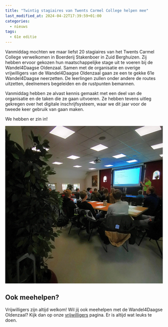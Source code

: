 ```yaml
---
title: "Twintig stagiaires van Twents Carmel College helpen mee"
last_modified_at: 2024-04-22T17:39:59+01:00
categories:
  - nieuws
tags:
  - 61e editie
---
```


Vanmiddag mochten we maar liefst 20 stagiaires van het Twents Carmel College verwelkomen in Boerderij Stakenboer in Zuid Berghuizen. Zij hebben ervoor gekozen hun maatschappelijke stage uit te voeren bij de Wandel4Daagse Oldenzaal. Samen met de organisatie en overige vrijwilligers van de Wandel4Daagse Oldenzaal gaan ze een te gekke 61e Wandel4Daagse neerzetten. De leerlingen zullen onder andere de routes uitzetten, deelnemers begeleiden en de rustpunten bemannen.  

Vanmiddag hebben ze alvast kennis gemaakt met een deel van de organisatie en de taken die ze gaan uitvoeren. Ze hebben tevens uitleg gekregen over het digitale inschrijfsysteem, waar we dit jaar voor de tweede keer gebruik van gaan maken.  

We hebben er zin in!

![Stagiaires informatiemiddag](/assets/images/news/2024/stagiaires_infodag_april_2024.jpg)

## Ook meehelpen?

Vrijwilligers zijn altijd welkom! Wil jij ook meehelpen met de Wandel4Daagse Oldenzaal? Kijk dan op onze [vrijwilligers](/organisatie/vrijwilligers) pagina. Er is altijd wat leuks te doen.  